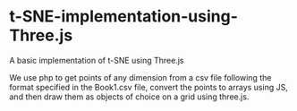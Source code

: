 # t-SNE-implementation-using-Three.js
A basic implementation of t-SNE using Three.js

We use php to get points of any dimension from a csv file following the format specified in the Book1.csv file, convert the points to arrays using JS, and then draw them as objects of choice on a grid using three.js.
